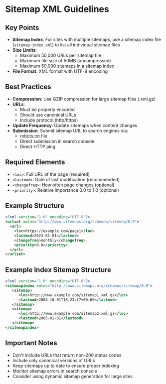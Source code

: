 # Sitemap XML Guidelines

## Key Points

- **Sitemap Index**: For sites with multiple sitemaps, use a sitemap index file (`sitemap-index.xml`) to list all individual sitemap files
- **Size Limits**: 
  - Maximum 50,000 URLs per sitemap file
  - Maximum file size of 50MB (uncompressed)
  - Maximum 50,000 sitemaps in a sitemap index
- **File Format**: XML format with UTF-8 encoding

## Best Practices

- **Compression**: Use GZIP compression for large sitemap files (.xml.gz)
- **URLs**:
  - Must be properly encoded
  - Should use canonical URLs
  - Include protocol (http/https)
- **Update Frequency**: Update sitemaps when content changes
- **Submission**: Submit sitemap URL to search engines via:
  - robots.txt file
  - Direct submission in search console
  - Direct HTTP ping

## Required Elements

- `<loc>`: Full URL of the page (required)
- `<lastmod>`: Date of last modification (recommended)
- `<changefreq>`: How often page changes (optional)
- `<priority>`: Relative importance 0.0 to 1.0 (optional)

## Example Structure

```xml
<?xml version="1.0" encoding="UTF-8"?>
<urlset xmlns="http://www.sitemaps.org/schemas/sitemap/0.9">
  <url>
    <loc>https://example.com/page1</loc>
    <lastmod>2023-01-01</lastmod>
    <changefreq>monthly</changefreq>
    <priority>0.8</priority>
  </url>
</urlset>
```

## Example Index Sitemap Structure

```xml
<?xml version="1.0" encoding="UTF-8"?>
<sitemapindex xmlns="http://www.sitemaps.org/schemas/sitemap/0.9">
   <sitemap>
      <loc>http://www.example.com/sitemap1.xml.gz</loc>
      <lastmod>2004-10-01T18:23:17+00:00</lastmod>
   </sitemap>
   <sitemap>
      <loc>http://www.example.com/sitemap2.xml.gz</loc>
      <lastmod>2005-01-01</lastmod>
   </sitemap>
</sitemapindex>
```


## Important Notes

- Don't include URLs that return non-200 status codes
- Include only canonical versions of URLs
- Keep sitemaps up to date to ensure proper indexing
- Monitor sitemap errors in search console
- Consider using dynamic sitemap generation for large sites